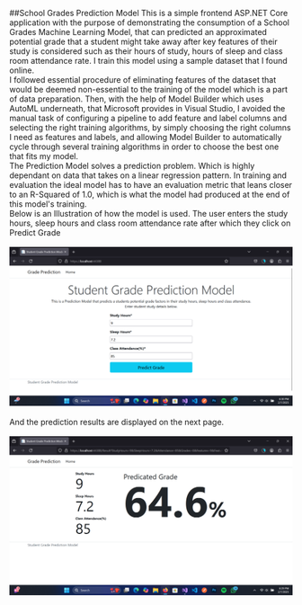 ##School Grades Prediction Model
This is a simple frontend ASP.NET Core application with the purpose of demonstrating the consumption of a School Grades Machine Learning Model, that can predicted an approximated potential grade that a student might take away after key features of their study is considered such as their hours of study, hours of sleep and class room attendance rate. I train this model using a sample dataset that I found online.
<br/>
I followed essential procedure of eliminating features of the dataset that would be deemed non-essential to the training of the model which is a part of data preparation. Then, with the help of Model Builder which uses AutoML underneath, that Microsoft provides in Visual Studio, I avoided the manual task of configuring a pipeline to add feature and label columns and selecting the right training algorithms, by simply choosing the right columns I need as features and labels, and allowing Model Builder to automatically cycle through several training algorithms in order to choose the best one that fits my model.
<br/>
The Prediction Model solves a prediction problem. Which is highly dependant on data that takes on a linear regression pattern. In training and evaluation the ideal model has to have an evaluation metric that leans closer to an R-Squared of 1.0, which is what the model had produced at the end of this model's training. 
<br/>
Below is an Illustration of how the model is used. The user enters the study hours, sleep hours and class room attendance rate after which they click on Predict Grade
<br/><br/>
<img src="./Images/pic2.png"/>
<br/><br/>
And the prediction results are displayed on the next page.
<br/><br/>
<img src="./Images/pic1.png"/>
